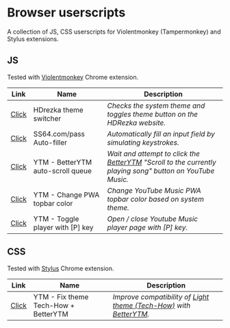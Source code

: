 # Browser userscripts

A collection of JS, CSS userscripts for Violentmonkey (Tampermonkey) and Stylus extensions.

## JS

Tested with [Violentmonkey](https://github.com/violentmonkey/violentmonkey) Chrome extension.

| Link                                             | Name                              | Description                                                                                                                                     |
|--------------------------------------------------|-----------------------------------|-------------------------------------------------------------------------------------------------------------------------------------------------|
| [Click](js/hdrezka-theme.user.js/?raw=1)         | HDrezka theme switcher            | _Checks the system theme and toggles theme button on the HDRezka website._                                                                      |
| [Click](js/ss64-pass.user.js/?raw=1)             | SS64.com/pass Auto-filler         | _Automatically fill an input field by simulating keystrokes._                                                                                   |
| [Click](js/ytm-bytm-queue-click.user.js/?raw=1)  | YTM - BetterYTM auto-scroll queue | _Wait and attempt to click the [BetterYTM](https://github.com/Sv443/BetterYTM) "Scroll to the currently playing song" button on YouTube Music._ |
| [Click](js/ytm-pwa-topbar-color.user.js/?raw=1)  | YTM - Change PWA topbar color     | _Change YouTube Music PWA topbar color based on system theme._                                                                                  |
| [Click](js/ytm-toggle-player-key.user.js/?raw=1) | YTM - Toggle player with [P] key  | _Open / close Youtube Music player page with [P] key._                                                                                          |

## CSS

Tested with [Stylus](https://github.com/openstyles/stylus) Chrome extension.

| Link                                                          | Name                                 | Description                                                                                                                                                          |
|---------------------------------------------------------------|--------------------------------------|----------------------------------------------------------------------------------------------------------------------------------------------------------------------|
| [Click](css/ytm-fix-compability-technow-bytm.user.css/?raw=1) | YTM - Fix theme Tech-How + BetterYTM | _Improve compatibility of [Light theme (Tech-How)](https://github.com/Tech-How/Light-Theme-for-YouTube-Music) with [BetterYTM](https://github.com/Sv443/BetterYTM)._ |

